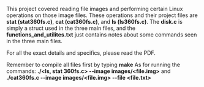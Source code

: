 This project covered reading file images and performing certain Linux operations on those image files. These operations and their project files are **stat (stat360fs.c)**, **cat (cat360fs.c)**, and **ls (ls360fs.c)**. The **disk.c** is simply a struct used in the three main files, and the **functions_and_utilites.txt** just contains notes about some commands seen in the three main files.

For all the exact details and specifics, please read the PDF.

Remember to compile all files first by typing **make**
As for running the commands: **./<ls, stat 360fs.c> --image images/<file.img>**
and **./cat360fs.c --image images/<file.img> --file <file.txt>**
